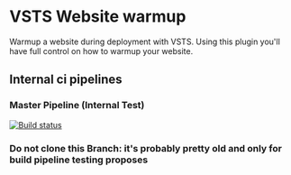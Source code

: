 # VSTS Website warmup

Warmup a website during deployment with VSTS. Using this plugin you'll have full control on how to warmup your website.

## Internal ci pipelines

### Master Pipeline (Internal Test)
[![Build status](https://dev.azure.com/witiko/github.elgorro.website-warmup/_apis/build/status/github.elgorro.website-warmup_master-ci)](https://dev.azure.com/witiko/github.elgorro.website-warmup/_build/latest?definitionId=25)


### Do not clone this Branch: it's probably pretty old and only for build pipeline testing proposes

